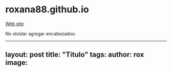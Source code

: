 # roxana88.github.io
[Web site](http://roxana88.github.io)

No olvidar agregar encabezados:

---
layout: post
title: "Titulo"
tags: 
author: rox
image: 
---
